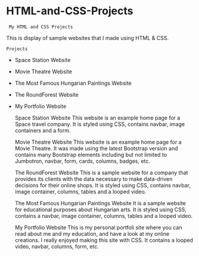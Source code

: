 # HTML-and-CSS-Projects


     My HTML and CSS Projects


This is display of sample websites that I made using HTML & CSS.

    Projects
- Space Station Website
- Movie Theatre Website
- The Most Famous Hungarian Paintings Website
- The RoundForest Website
- My Portfolio Website


    Space Station Website
This website is an example home page for a Space travel company. It is styled using CSS, contains  navbar, image containers and a form. 

    Movie Theatre Website
 This website is an example home page for a Movie Theatre. It was made using the latest Bootstrap version and contains many Bootstrap elements including 
 but not limited to Jumbotron, navbar, form, cards, columns, badges, etc.

    The RoundForest Website
This is a sample website for a company that provides its clients with the data necessary to make data-driven decisions for their online shops. 
It is styled using CSS, contains  navbar, image container, columns, tables and a looped video.

    The Most Famous Hungarian Paintings Website
It is a sample website for educational purposes about Hungarian arts. 
It is styled using CSS, contains a navbar, image container, columns, tables and a looped video.

    My Portfolio Website
This is my personal portfoli site where you can read about me and my education, and have a look at my online creations. I really enjoyed making this site with CSS.
It contains a looped video, navbar, columns, form, etc. 
